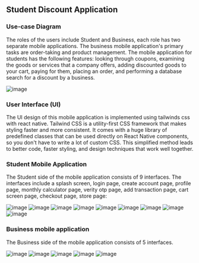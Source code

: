 ## Student Discount Application

### Use-case Diagram 
The roles of the users include Student and Business, each role has two separate mobile applications. The business mobile application's primary tasks are order-taking and product management. The mobile application for students has the following
features: looking through coupons, examining the goods or services that a company offers, adding discounted goods to your cart, paying for them, placing an order, and performing a database search for a discount by a business.


![image](https://github.com/Mukela12/EduDeals-React-Native-App-FYP/assets/65640620/2b1b0b22-92cd-4426-814e-801c5ef1ba4f)



### User Interface (UI)

The UI design of this mobile application is implemented using tailwinds css with
react native. Tailwind CSS is a utility-first CSS framework that makes styling faster
and more consistent. It comes with a huge library of predefined classes that can be
used directly on React Native components, so you don't have to write a lot of custom
CSS. This simplified method leads to better code, faster styling, and design
techniques that work well together.

### Student Mobile Application

The Student side of the mobile application consists of 9 interfaces. The interfaces
include a splash screen, login page, create account page, profile page, monthly
calculator page, verity otp page, add transaction page, cart screen page, checkout
page, store page: 


![image](https://github.com/Mukela12/EduDeals-React-Native-App-FYP/assets/65640620/503aee88-7e63-447c-a197-3f91a81afd2c)
![image](https://github.com/Mukela12/EduDeals-React-Native-App-FYP/assets/65640620/cd258efa-3d05-467c-9b14-727c10469ce4)
![image](https://github.com/Mukela12/EduDeals-React-Native-App-FYP/assets/65640620/22aec7d7-cb2e-4264-a026-29903dd02ff3)
![image](https://github.com/Mukela12/EduDeals-React-Native-App-FYP/assets/65640620/7b5612fd-0d8e-4e36-a4ac-91142715355c)
![image](https://github.com/Mukela12/EduDeals-React-Native-App-FYP/assets/65640620/c6c02435-6e64-4fd4-a00b-756819e6aaf0)
![image](https://github.com/Mukela12/EduDeals-React-Native-App-FYP/assets/65640620/0aaed50c-d0e1-4124-b6f7-874a1723041a)
![image](https://github.com/Mukela12/EduDeals-React-Native-App-FYP/assets/65640620/52cc306b-d536-4cd6-8bc5-855586bb5c4f)
![image](https://github.com/Mukela12/EduDeals-React-Native-App-FYP/assets/65640620/28bf00f6-dd9c-4d76-ba7a-2dd6367a4e7a)
![image](https://github.com/Mukela12/EduDeals-React-Native-App-FYP/assets/65640620/cfa0d4a1-38b1-454b-afcf-c6de3837e57c)

### Business mobile application

The Business side of the mobile application consists of 5 interfaces. 

![image](https://github.com/Mukela12/EduDeals-React-Native-App-FYP/assets/65640620/3bd64e8f-f640-4120-a70c-5ee7057ee0bb)
![image](https://github.com/Mukela12/EduDeals-React-Native-App-FYP/assets/65640620/5ad697cb-9775-4fe1-b03b-27156fb43a04)
![image](https://github.com/Mukela12/EduDeals-React-Native-App-FYP/assets/65640620/f58ddf81-e606-4f94-a959-0b1425191df7)
![image](https://github.com/Mukela12/EduDeals-React-Native-App-FYP/assets/65640620/f290166e-5dac-4140-8ea9-b2659914be8f)
![image](https://github.com/Mukela12/EduDeals-React-Native-App-FYP/assets/65640620/c234308e-01e8-45d4-9701-38c94cb833b7)
